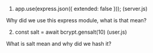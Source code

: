 1.  app.use(express.json({ extended: false })); (server.js)

Why did we use this express module, what is that mean?

2. const salt = await bcrypt.gensalt(10) (user.js)

What is salt mean and why did we hash it?
